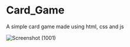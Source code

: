 # Card_Game
A simple card game made using html, css and js

![Screenshot (1001)](https://user-images.githubusercontent.com/87766409/160827557-4cf0ddf3-3e6c-4983-812c-d7dff2222e93.png)
